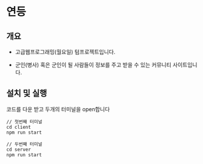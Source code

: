 # 연등

## 개요

- 고급웹프로그래밍(월요일) 텀프로젝트입니다.

- 군인(병사) 혹은 군인이 될 사람들이 정보를 주고 받을 수 있는 커뮤니티 사이트입니다.

## 설치 및 실행
코드를 다운 받고 두개의 터미널을 open합니다

```
// 첫번째 터미널
cd client
npm run start
```

```
// 두번째 터미널
cd server
npm run start
```
